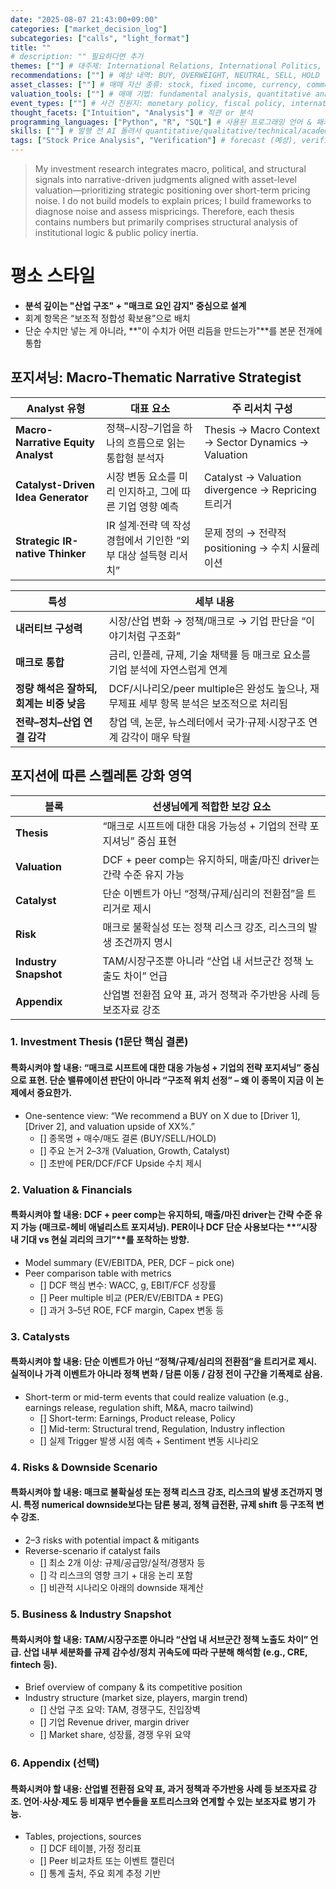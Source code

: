 ```yaml
---
date: "2025-08-07 21:43:00+09:00"
categories: ["market_decision_log"]
subcategories: ["calls", "light_format"]
title: ""
# description: "" 필요하다면 추가
themes: [""] # 대주제: International Relations, International Politics, Global Economy, FX Market, Fixed Income Market, Commodities Market, Stock Market, Crypto Market, Real Estate Market, Interest Rates, Exchange Rates, Political Theory, Legal Theory, 인식론, 존재론, 조직신학, 구원론, 성화론, 유교, 불교, 도교, Stock Investment, Fixed Income Investment, Commodities Investment, Crypto Investment, Modeling, Investment Rationale, Industry Outlooks, Policy Impacts
recommendations: [""] # 예상 내역: BUY, OVERWEIGHT, NEUTRAL, SELL, HOLD
asset_classes: [""] # 매매 자산 종류: stock, fixed income, currency, commodities, cypto, futures, options, ETF
valuation_tools: [""] # 매매 기법: fundamental analysis, quantitative analysis, technical analysis, event driven, financials, narratives
event_types: [""] # 사건 진원지: monetary policy, fiscal policy, international relations, global economy, domestic politics, domestic economy, industry, company
thought_facets: ["Intuition", "Analysis"] # 직관 or 분석
programming_languages: ["Python", "R", "SQL"] # 사용된 프로그래밍 언어 & 패키지
skills: [""] # 발행 전 AI 돌려서 quantitative/qualitative/technical/academic skillset 추출하기
tags: ["Stock Price Analysis", "Verification"] # forecast (예상), verification (검정; 예측 일치 여부 확인), post-mortem analysis (복기; 사후 원인 분석 및 개선)
---
```


> My investment research integrates macro, political, and structural signals into narrative-driven judgments aligned with asset-level valuation—prioritizing strategic positioning over short-term pricing noise. I do not build models to explain prices; I build frameworks to diagnose noise and assess mispricings. Therefore, each thesis contains numbers but primarily comprises structural analysis of institutional logic & public policy inertia.

# 평소 스타일
- **분석 깊이는 "산업 구조" + "매크로 요인 감지" 중심으로 설계**
- 회계 항목은 “보조적 정합성 확보용”으로 배치
- 단순 수치만 넣는 게 아니라, **"이 수치가 어떤 리듬을 만드는가"**를 본문 전개에 통합

## 포지셔닝: Macro-Thematic Narrative Strategist
| Analyst 유형 | 대표 요소 | 주 리서치 구성 |
| --- | --- | --- |
| **Macro-Narrative Equity Analyst** | 정책–시장–기업을 하나의 흐름으로 읽는 통합형 분석자 | Thesis → Macro Context → Sector Dynamics → Valuation |
| **Catalyst-Driven Idea Generator** | 시장 변동 요소를 미리 인지하고, 그에 따른 기업 영향 예측 | Catalyst → Valuation divergence → Repricing 트리거 |
| **Strategic IR-native Thinker** | IR 설계·전략 덱 작성 경험에서 기인한 “외부 대상 설득형 리서치” | 문제 정의 → 전략적 positioning → 수치 시뮬레이션 |

| 특성 | 세부 내용 |
| --- | --- |
| **내러티브 구성력** | 시장/산업 변화 → 정책/매크로 → 기업 판단을 “이야기처럼 구조화” |
| **매크로 통합** | 금리, 인플레, 규제, 기술 채택률 등 매크로 요소를 기업 분석에 자연스럽게 연계 |
| **정량 해석은 잘하되, 회계는 비중 낮음** | DCF/시나리오/peer multiple은 완성도 높으나, 재무제표 세부 항목 분석은 보조적으로 처리됨 |
| **전략–정치–산업 연결 감각** | 창업 덱, 논문, 뉴스레터에서 국가·규제·시장구조 연계 감각이 매우 탁월 |

## 포지션에 따른 스켈레톤 강화 영역
| 블록 | 선생님에게 적합한 보강 요소 |
| --- | --- |
| **Thesis** | “매크로 시프트에 대한 대응 가능성 + 기업의 전략 포지셔닝” 중심 표현 |
| **Valuation** | DCF + peer comp는 유지하되, 매출/마진 driver는 간략 수준 유지 가능 |
| **Catalyst** | 단순 이벤트가 아닌 “정책/규제/심리의 전환점”을 트리거로 제시 |
| **Risk** | 매크로 불확실성 또는 정책 리스크 강조, 리스크의 발생 조건까지 명시 |
| **Industry Snapshot** | TAM/시장구조뿐 아니라 “산업 내 서브군간 정책 노출도 차이” 언급 |
| **Appendix** | 산업별 전환점 요약 표, 과거 정책과 주가반응 사례 등 보조자료 강조 |

### 1. **Investment Thesis (1문단 핵심 결론)**
#### 특화시켜야 할 내용: “매크로 시프트에 대한 대응 가능성 + 기업의 전략 포지셔닝” 중심으로 표현. 단순 밸류에이션 판단이 아니라 “구조적 위치 선정” – 왜 이 종목이 지금 이 논제에서 중요한가.
- One-sentence view: “We recommend a BUY on X due to [Driver 1], [Driver 2], and valuation upside of XX%.”
    - [] 종목명 + 매수/매도 결론 (BUY/SELL/HOLD)
    - [] 주요 논거 2–3개 (Valuation, Growth, Catalyst)
    - [] 초반에 PER/DCF/FCF Upside 수치 제시

### 2. **Valuation & Financials**
#### 특화시켜야 할 내용: DCF + peer comp는 유지하되, 매출/마진 driver는 간략 수준 유지 가능 (매크로-헤비 애널리스트 포지셔닝). PER이나 DCF 단순 사용보다는 **“시장 내 기대 vs 현실 괴리의 크기”**를 포착하는 방향.
- Model summary (EV/EBITDA, PER, DCF – pick one)
- Peer comparison table with metrics
    - [] DCF 핵심 변수: WACC, g, EBIT/FCF 성장률
    - [] Peer multiple 비교 (PER/EV/EBITDA ± PEG)
    - [] 과거 3–5년 ROE, FCF margin, Capex 변동 등

### 3. **Catalysts**
#### 특화시켜야 할 내용: 단순 이벤트가 아닌 “정책/규제/심리의 전환점”을 트리거로 제시. 실적이나 가격 이벤트가 아니라 정책 변화 / 담론 이동 / 감정 전이 구간을 기폭제로 삼음.
- Short-term or mid-term events that could realize valuation (e.g., earnings release, regulation shift, M&A, macro tailwind)
    - [] Short-term: Earnings, Product release, Policy
    - [] Mid-term: Structural trend, Regulation, Industry inflection
    - [] 실제 Trigger 발생 시점 예측 + Sentiment 변동 시나리오

### 4. **Risks & Downside Scenario**
#### 특화시켜야 할 내용: 매크로 불확실성 또는 정책 리스크 강조, 리스크의 발생 조건까지 명시. 특정 numerical downside보다는 담론 붕괴, 정책 급전환, 규제 shift 등 구조적 변수 강조.
- 2–3 risks with potential impact & mitigants
- Reverse-scenario if catalyst fails
    - [] 최소 2개 이상: 규제/공급망/실적/경쟁자 등
    - [] 각 리스크의 영향 크기 + 대응 논리 포함
    - [] 비관적 시나리오 아래의 downside 재계산

### 5. **Business & Industry Snapshot**
#### 특화시켜야 할 내용: TAM/시장구조뿐 아니라 “산업 내 서브군간 정책 노출도 차이” 언급. 산업 내부 세분화를 규제 감수성/정치 귀속도에 따라 구분해 해석함 (e.g., CRE, fintech 등).
- Brief overview of company & its competitive position
- Industry structure (market size, players, margin trend)
    - [] 산업 구조 요약: TAM, 경쟁구도, 진입장벽
    - [] 기업 Revenue driver, margin driver
    - [] Market share, 성장률, 경쟁 우위 요약

### 6. **Appendix (선택)**
#### 특화시켜야 할 내용: 산업별 전환점 요약 표, 과거 정책과 주가반응 사례 등 보조자료 강조. 언어·사상·제도 등 비재무 변수들을 포트리스크와 연계할 수 있는 보조자료 병기 가능.
- Tables, projections, sources
    - [] DCF 테이블, 가정 정리표
    - [] Peer 비교차트 또는 이벤트 캘린더
    - [] 통계 출처, 주요 회계 추정 기반


    